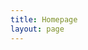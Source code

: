 ```yaml
---
title: Homepage
layout: page
---
```


<script>
import CardImg from "../../components/card/img.vue";
export default {
  components: {
    CardImg,
  },
  created() {
    this.mathfeature = {
      title: "do math",
      description:
        "I like the idea that mathematics is the art of giving the same name to different things. When exploring new concepts there, I feel that I am finding connections between mysteries.",
      content: [
        {
          title: "M1 Internship Report",
          description: "My M1 & undergraduate design",
          img: "/img/wiener_process.png",
          link: "/pdf/probability M1_stage.pdf",
          tags: ["Quantum mechanics"],
        },
        {
          title: "M1 Topology Homework",
          description: "A homework about algebraic topology",
          img: "/img/function_with_hole.png",
          link: "/pdf/DM_topology_Jianyu_MA.pdf",
          tags: ["Latex Draw", "Topology"],
        },
      ],
    };
  },
};
</script>

<CardImg :features="mathfeature" />
